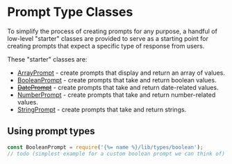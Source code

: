 # Prompt Type Classes

To simplify the process of creating prompts for any purpose, a handful of low-level "starter" classes are provided to serve as a starting point for creating prompts that expect a specific type of response from users.

These "starter" classes are:

- [ArrayPrompt](#arrayprompt) - create prompts that display and return an array of values.
- [BooleanPrompt](#booleanprompt) - create prompts that take and return boolean values.
- [~~DatePrompt~~](#dateprompt) - create prompts that take and return date-related values.
- [NumberPrompt](#numberprompt) - create prompts that take and return number-related values.
- [StringPrompt](#stringprompt) - create prompts that take and return strings.


## Using prompt types

```js
const BooleanPrompt = require('{%= name %}/lib/types/boolean');
// todo (simplest example for a custom boolean prompt we can think of)
```
